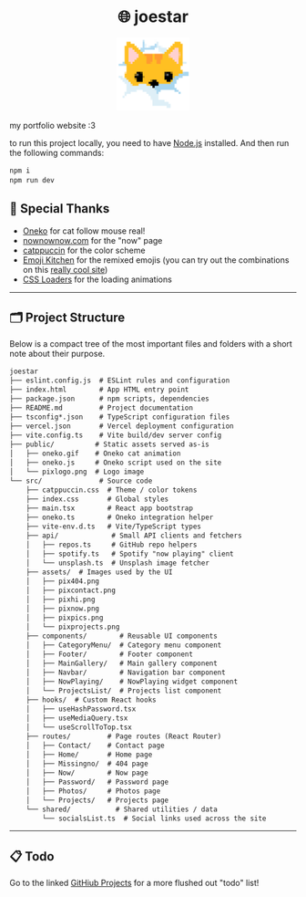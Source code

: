 <h1 align="center">🌐 joestar</h1>

<p align="center">
    <img src="./public/pixlogo.png" alt="car in clouds" title="car in clouds" width="128" >
</p>

my portfolio website :3

to run this project locally, you need to have [Node.js](https://nodejs.org/) installed. And then run the following commands:

```bash
npm i
npm run dev
```

## 🙏 Special Thanks

- [Oneko](https://github.com/adryd325/oneko.js/) for cat follow mouse real!
- [nownownow.com](https://nownownow.com/about) for the "now" page
- [catppuccin](https://catppuccin.com/) for the color scheme
- [Emoji Kitchen](https://fonts.google.com/noto/specimen/Noto+Color+Emoji) for the remixed emojis (you can try out the combinations on this [really cool site](https://emojikitchen.dev/))
- [CSS Loaders](https://css-loaders.com/) for the loading animations

---

## 🗂️ Project Structure

Below is a compact tree of the most important files and folders with a short note about their purpose.

```plaintext
joestar
├── eslint.config.js  # ESLint rules and configuration
├── index.html        # App HTML entry point
├── package.json      # npm scripts, dependencies
├── README.md         # Project documentation
├── tsconfig*.json    # TypeScript configuration files
├── vercel.json       # Vercel deployment configuration
├── vite.config.ts    # Vite build/dev server config
├── public/          # Static assets served as-is
│   ├── oneko.gif    # Oneko cat animation
│   ├── oneko.js     # Oneko script used on the site
│   └── pixlogo.png  # Logo image
└── src/              # Source code
    ├── catppuccin.css  # Theme / color tokens
    ├── index.css       # Global styles
    ├── main.tsx        # React app bootstrap
    ├── oneko.ts        # Oneko integration helper
    ├── vite-env.d.ts   # Vite/TypeScript types
    ├── api/             # Small API clients and fetchers
    │   ├── repos.ts     # GitHub repo helpers
    │   ├── spotify.ts   # Spotify "now playing" client
    │   └── unsplash.ts  # Unsplash image fetcher
    ├── assets/  # Images used by the UI
    │   ├── pix404.png
    │   ├── pixcontact.png
    │   ├── pixhi.png
    │   ├── pixnow.png
    │   ├── pixpics.png
    │   └── pixprojects.png
    ├── components/        # Reusable UI components
    │   ├── CategoryMenu/  # Category menu component
    │   ├── Footer/        # Footer component
    │   ├── MainGallery/   # Main gallery component
    │   ├── Navbar/        # Navigation bar component
    │   ├── NowPlaying/    # NowPlaying widget component
    │   └── ProjectsList/  # Projects list component
    ├── hooks/  # Custom React hooks
    │   ├── useHashPassword.tsx
    │   ├── useMediaQuery.tsx
    │   └── useScrollToTop.tsx
    ├── routes/         # Page routes (React Router)
    │   ├── Contact/    # Contact page
    │   ├── Home/       # Home page
    │   ├── Missingno/  # 404 page
    │   ├── Now/        # Now page
    │   ├── Password/   # Password page
    │   ├── Photos/     # Photos page
    │   └── Projects/   # Projects page
    └── shared/           # Shared utilities / data
        └── socialsList.ts  # Social links used across the site
```

---

## 📋 Todo

Go to the linked [GitHiub Projects](https://github.com/users/joejo-joestar/projects/1/views/1) for a more flushed out "todo" list!
